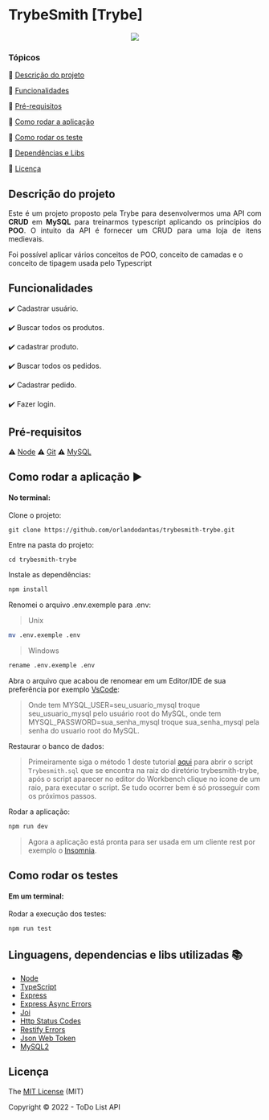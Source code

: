 <h1>TrybeSmith [Trybe]</h1> 

<p align="center">
  <img src="http://img.shields.io/static/v1?label=STATUS&message=CONCLUIDO&color=GREEN&style=for-the-badge"/>
</p>

### Tópicos 

:small_blue_diamond: [Descrição do projeto](#descrição-do-projeto)

:small_blue_diamond: [Funcionalidades](#funcionalidades)

:small_blue_diamond: [Pré-requisitos](#pré-requisitos)

:small_blue_diamond: [Como rodar a aplicação](#como-rodar-a-aplicação-arrow_forward)

:small_blue_diamond: [Como rodar os teste](#como-rodar-os-testes)

:small_blue_diamond: [Dependências e Libs](#linguagens-dependencias-e-libs-utilizadas-books)

:small_blue_diamond: [Licença](#licença)


## Descrição do projeto 

<p align="justify">
  Este é um projeto proposto pela Trybe para desenvolvermos uma API com <b>CRUD</b> em <b>MySQL</b> para treinarmos typescript aplicando os princípios do <b>POO</b>.
  O intuito da API é fornecer um CRUD para uma loja de itens medievais.
</p>
<p>Foi possível aplicar vários conceitos de POO, conceito de camadas e o conceito de tipagem usada pelo Typescript</p>

## Funcionalidades

:heavy_check_mark: Cadastrar usuário.  

:heavy_check_mark: Buscar todos os produtos.

:heavy_check_mark: cadastrar produto.  

:heavy_check_mark: Buscar todos os pedidos.

:heavy_check_mark: Cadastrar pedido.

:heavy_check_mark: Fazer login.


## Pré-requisitos

:warning: [Node](https://nodejs.org/en/download/)
:warning: [Git](https://git-scm.com/downloads)
:warning: [MySQL](https://dev.mysql.com/downloads/)

## Como rodar a aplicação :arrow_forward:

#### No terminal:
Clone o projeto: 

```
git clone https://github.com/orlandodantas/trybesmith-trybe.git
```
Entre na pasta do projeto: 

```
cd trybesmith-trybe
```

Instale as dependências: 

```sh
npm install
```
Renomei o arquivo .env.exemple para .env:
> Unix
```sh
mv .env.exemple .env
```
> Windows
```sh
rename .env.exemple .env
```
Abra o arquivo que acabou de renomear em um Editor/IDE de sua preferência por exemplo [VsCode](https://code.visualstudio.com/):
> Onde tem MYSQL_USER=seu_usuario_mysql troque seu_usuario_mysql pelo usuário root do MySQL, onde tem MYSQL_PASSWORD=sua_senha_mysql troque sua_senha_mysql pela senha do usuario root do MySQL.

Restaurar o banco de dados:
> Primeiramente siga o método 1 deste tutorial [aqui](https://pt.wikihow.com/Abrir-um-Arquivo-SQL#:~:text=Fa%C3%A7a%2Do%20usando%20a%20janela,nome%20para%20selecionar%20o%20arquivo.&text=Clique%20em%20Abrir%20no%20canto,e%20editar%20seu%20script%20SQL.) para abrir o script ```Trybesmith.sql``` que se encontra na raiz do diretório trybesmith-trybe, após o script aparecer no editor do Workbench clique no icone de um raio, para executar o script. Se tudo ocorrer bem é só prosseguir com os próximos passos.

Rodar a aplicação:

```sh
npm run dev
```

> Agora a aplicação está pronta para ser usada em um cliente rest por exemplo o [Insomnia](https://insomnia.rest/download).


## Como rodar os testes

#### Em um terminal:
Rodar a execução dos testes:

```sh
npm run test
```

## Linguagens, dependencias e libs utilizadas :books:

- [Node](https://nodejs.org/en/download/)
- [TypeScript](https://www.typescriptlang.org/)
- [Express](https://expressjs.com/pt-br/)
- [Express Async Errors](https://www.npmjs.com/package/express-async-errors)
- [Joi](https://www.npmjs.com/package/joi)
- [Http Status Codes](https://www.npmjs.com/package/http-status-codes)
- [Restify Errors](https://www.npmjs.com/package/restify-errors)
- [Json Web Token](https://www.npmjs.com/package/jsonwebtoken)
- [MySQL2](https://www.npmjs.com/package/mysql2)

## Licença 

The [MIT License]() (MIT)

Copyright :copyright: 2022 - ToDo List API
